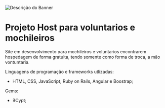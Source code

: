 ![Descrição do Banner](C:\Users\gabbr\Downloads\banner.jpg)


# Projeto Host para voluntarios e mochileiros
Site em desenvolvimento para mochileiros e voluntarios encontrarem hospedagem de forma gratuita, tendo somente como forma de troca, a mão vontuntaria.

Linguagens de programação e frameworks utlizadas:
- HTML, CSS, JavaScript, Ruby on Rails, Angular e Boostrap;

Gems:
- BCypt;
